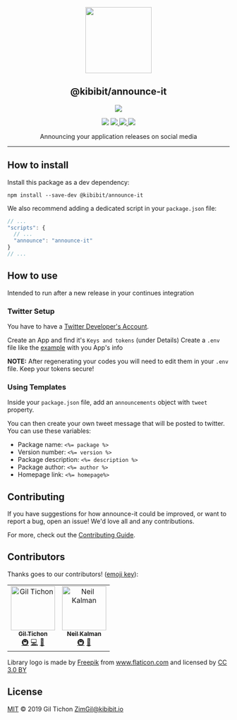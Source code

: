 <p align="center">
  <a href="https://github.com/Kibibit/announce-it" target="blank"><img src="http://kibibit.io/kibibit-assets/announce-it.svg" width="150" ></a>
  <h2 align="center">
    @kibibit/announce-it
  </h2>
</p>
<p align="center">
  <a href="https://www.npmjs.com/package/@kibibit/announce-it"><img src="https://img.shields.io/npm/v/@kibibit/announce-it/latest.svg?style=for-the-badge&logo=npm&color=CB3837"></a>
</p>
<p align="center">
  <a href="https://www.npmjs.com/package/@kibibit/announce-it"><img src="https://img.shields.io/npm/v/@kibibit/announce-it/next.svg?style=flat-square&logo=npm&color=CB3837"></a>
  <a href="https://travis-ci.org/Kibibit/announce-it">
  <img src="https://travis-ci.org/Kibibit/announce-it.svg?branch=master">
  </a>
  <a href="https://coveralls.io/github/Kibibit/announce-itbranch=master">
  <img src="https://coveralls.io/repos/github/Kibibit/announce-it/badge.svg?branch=master">
  </a>
  <a href="https://salt.bountysource.com/teams/kibibit"><img src="https://img.shields.io/endpoint.svg?url=https://monthly-salt.now.sh/kibibit&style=flat-square"></a>
</p>
<p align="center">
  Announcing your application releases on social media
</p>
<hr>

<!-- GENERAL DESCRIPTION IF NEEDED -->

## How to install
Install this package as a dev dependency:
```shell
npm install --save-dev @kibibit/announce-it
```

We also recommend adding a dedicated script in your `package.json` file:
```js
// ...
"scripts": {
  // ...
  "announce": "announce-it"
}
// ...
```

## How to use
Intended to run after a new release in your continues integration

### Twitter Setup
You have to have a [Twitter Developer's Account](https://developer.twitter.com/).

Create an App and find it's `Keys and tokens` (under Details)
Create a `.env` file like the [example](./.env.example) with you App's info

**NOTE:** After regenerating your codes you will need to edit them in your `.env` file.
Keep your tokens secure!

### Using Templates
Inside your `package.json` file, add an `announcements` object with `tweet` property.

You can then create your own tweet message that will be posted to twitter.
You can use these variables:
  * Package name: `<%= package %>`
  * Version number: `<%= version %>`
  * Package description: `<%= description %>`
  * Package author: `<%= author %>`
  * Homepage link: `<%= homepage%>`

## Contributing

If you have suggestions for how announce-it could be improved, or want to report a bug, open an issue! We'd love all and any contributions.

For more, check out the [Contributing Guide](CONTRIBUTING.md).

## Contributors

Thanks goes to our contributors! ([emoji key](https://allcontributors.org/docs/en/emoji-key)):

<!-- ALL-CONTRIBUTORS-LIST:START - Do not remove or modify this section -->
<!-- prettier-ignore -->
<table><tr><td align="center"><a href="https://github.com/ZimGil"><img src="https://avatars3.githubusercontent.com/u/39461857?v=4" width="100px;" alt="Gil Tichon"/><br /><sub><b>Gil Tichon</b></sub></a><br /><a href="#infra-ZimGil" title="Infrastructure (Hosting, Build-Tools, etc)">🚇</a> <a href="https://github.com/kibibit/announce-it/commits?author=ZimGil" title="Code">💻</a> <a href="#projectManagement-ZimGil" title="Project Management">📆</a></td><td align="center"><a href="http://thatkookooguy.kibibit.io"><img src="https://avatars3.githubusercontent.com/u/10427304?v=4" width="100px;" alt="Neil Kalman"/><br /><sub><b>Neil Kalman</b></sub></a><br /><a href="#infra-Thatkookooguy" title="Infrastructure (Hosting, Build-Tools, etc)">🚇</a> <a href="#ideas-Thatkookooguy" title="Ideas, Planning, & Feedback">🤔</a></td></tr></table>
<!-- ALL-CONTRIBUTORS-LIST:END -->

Library logo is made by
<a href="https://www.freepik.com/" title="Freepik">Freepik</a>
from
<a href="https://www.flaticon.com/" title="Flaticon">www.flaticon.com</a>
and licensed by
<a href="http://creativecommons.org/licenses/by/3.0/" title="Creative Commons BY 3.0" target="_blank">CC 3.0 BY</a>

## License

[MIT](LICENSE) © 2019 Gil Tichon <ZimGil@kibibit.io>
